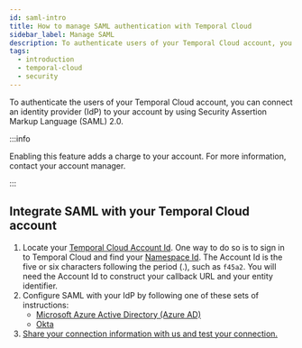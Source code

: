 ```yaml
---
id: saml-intro
title: How to manage SAML authentication with Temporal Cloud
sidebar_label: Manage SAML
description: To authenticate users of your Temporal Cloud account, you can connect an IdP using SAML 2.0.
tags:
  - introduction
  - temporal-cloud
  - security
---
```


To authenticate the users of your Temporal Cloud account, you can connect an identity provider (IdP) to your account by using Security Assertion Markup Language (SAML) 2.0.

:::info

Enabling this feature adds a charge to your account.
For more information, contact your account manager.

:::

## Integrate SAML with your Temporal Cloud account

1. Locate your [Temporal Cloud Account Id](/concepts/what-is-a-cloud-account-id).
   One way to do so is to sign in to Temporal Cloud and find your [Namespace Id](/concepts/what-is-a-cloud-namespace-id).
   The Account Id is the five or six characters following the period (.), such as `f45a2`.
   You will need the Account Id to construct your callback URL and your entity identifier.
1. Configure SAML with your IdP by following one of these sets of instructions:
   - [Microsoft Azure Active Directory (Azure AD)](#configure-saml-with-azure-ad)
   - [Okta](#configure-saml-with-okta)
1. [Share your connection information with us and test your connection.](#finish-saml-configuration)
